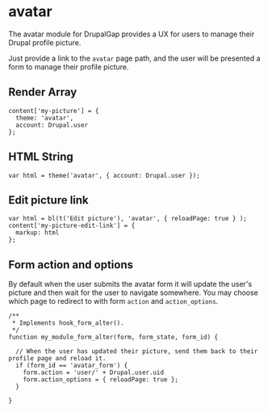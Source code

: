 # avatar
The avatar module for DrupalGap provides a UX for users to manage their Drupal profile picture.

Just provide a link to the `avatar` page path, and the user will be presented a form to manage their profile picture.

## Render Array
```
content['my-picture'] = {
  theme: 'avatar',
  account: Drupal.user
};
```

## HTML String
```
var html = theme('avatar', { account: Drupal.user });
```

## Edit picture link
```
var html = bl(t('Edit picture'), 'avatar', { reloadPage: true } );
content['my-picture-edit-link'] = {
  markup: html
};
```

## Form action and options

By default when the user submits the avatar form it will update the user's picture and then wait for the user to navigate somewhere. You may choose which page to redirect to with form `action` and `action_options`.

```
/**
 * Implements hook_form_alter().
 */
function my_module_form_alter(form, form_state, form_id) {

  // When the user has updated their picture, send them back to their profile page and reload it.
  if (form_id == 'avatar_form') {
    form.action = 'user/' + Drupal.user.uid
    form.action_options = { reloadPage: true };
  }
  
}
```
